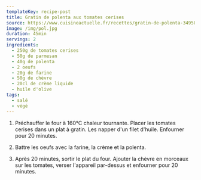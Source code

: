 ```yaml
---
templateKey: recipe-post
title: Gratin de polenta aux tomates cerises
source: https://www.cuisineactuelle.fr/recettes/gratin-de-polenta-349588
image: /img/pol.jpg
duration: 45min
servings: 2
ingredients:
  - 250g de tomates cerises
  - 50g de parmesan
  - 40g de polenta
  - 2 oeufs
  - 20g de farine
  - 50g de chèvre
  - 20cl de crème liquide
  - huile d'olive
tags:
  - salé
  - végé
---
```

1. Préchauffer le four à 160°C chaleur tournante. Placer les tomates cerises dans un plat à gratin. Les napper d'un filet d'huile. Enfourner pour 20 minutes.

2. Battre les oeufs avec la farine, la crème et la polenta.

3. Après 20 minutes, sortir le plat du four. Ajouter la chèvre en morceaux sur les tomates, verser l'appareil par-dessus et enfourner pour 20 minutes.
